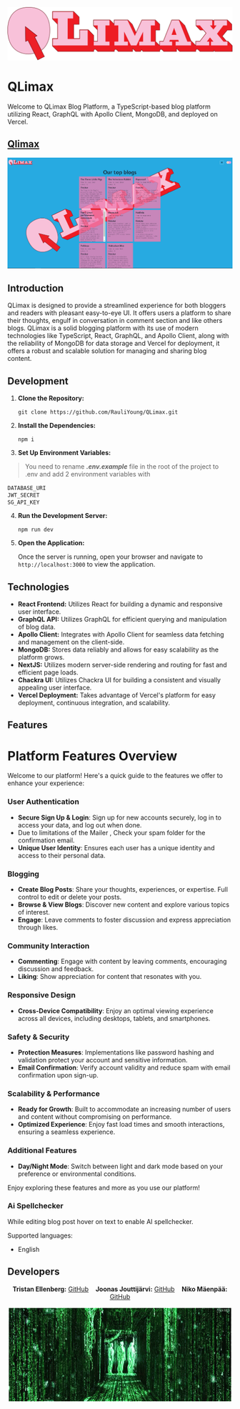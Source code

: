 ![QLimax Logo](public/qlimax2.svg)

# QLimax

Welcome to QLimax Blog Platform, a TypeScript-based blog platform utilizing React, GraphQL with Apollo Client, MongoDB, and deployed on Vercel.

## [Qlimax](https://qlimax.lol/)

![Code example](photo/frontpage_qlimax.png)

## Introduction

QLimax is designed to provide a streamlined experience for both bloggers and readers with pleasant easy-to-eye UI. It offers users a platform to share their thoughts, engulf in conversation in comment section and like others blogs. QLimax is a solid blogging platform with its use of modern technologies like TypeScript, React, GraphQL, and Apollo Client, along with the reliability of MongoDB for data storage and Vercel for deployment, it offers a robust and scalable solution for managing and sharing blog content.

## Development

1. **Clone the Repository:**

   ```
   git clone https://github.com/RauliYoung/QLimax.git
   ```

2. **Install the Dependencies:**

   ```
   npm i
   ```

3. **Set Up Environment Variables:**

> You need to rename **_.env.example_** file in the root of the project to .env and add 2 environment variables with

```
DATABASE_URI
JWT_SECRET
SG_API_KEY
```

4. **Run the Development Server:**

   ```
   npm run dev
   ```

5. **Open the Application:**

   Once the server is running, open your browser and navigate to `http://localhost:3000` to view the application.

## Technologies

- **React Frontend:** Utilizes React for building a dynamic and responsive user interface.
- **GraphQL API:** Utilizes GraphQL for efficient querying and manipulation of blog data.
- **Apollo Client:** Integrates with Apollo Client for seamless data fetching and management on the client-side.
- **MongoDB:** Stores data reliably and allows for easy scalability as the platform grows.
- **NextJS:** Utilizes modern server-side rendering and routing for fast and efficient page loads.
- **Chackra UI:** Utilizes Chackra UI for building a consistent and visually appealing user interface.
- **Vercel Deployment:** Takes advantage of Vercel's platform for easy deployment, continuous integration, and scalability.

## Features

# Platform Features Overview

Welcome to our platform! Here's a quick guide to the features we offer to enhance your experience:

### User Authentication

- **Secure Sign Up & Login**: Sign up for new accounts securely, log in to access your data, and log out when done.
- Due to limitations of the Mailer , Check your spam folder for the confirmation email.
- **Unique User Identity**: Ensures each user has a unique identity and access to their personal data.

### Blogging

- **Create Blog Posts**: Share your thoughts, experiences, or expertise. Full control to edit or delete your posts.
- **Browse & View Blogs**: Discover new content and explore various topics of interest.
- **Engage**: Leave comments to foster discussion and express appreciation through likes.

### Community Interaction

- **Commenting**: Engage with content by leaving comments, encouraging discussion and feedback.
- **Liking**: Show appreciation for content that resonates with you.

### Responsive Design

- **Cross-Device Compatibility**: Enjoy an optimal viewing experience across all devices, including desktops, tablets, and smartphones.

### Safety & Security

- **Protection Measures**: Implementations like password hashing and validation protect your account and sensitive information.
- **Email Confirmation**: Verify account validity and reduce spam with email confirmation upon sign-up.

### Scalability & Performance

- **Ready for Growth**: Built to accommodate an increasing number of users and content without compromising on performance.
- **Optimized Experience**: Enjoy fast load times and smooth interactions, ensuring a seamless experience.

### Additional Features

- **Day/Night Mode**: Switch between light and dark mode based on your preference or environmental conditions.

Enjoy exploring these features and more as you use our platform!

### Ai Spellchecker

While editing blog post hover on text to enable AI spellchecker.

Supported languages:

- English

## Developers

<p align="center">
  <b>Tristan Ellenberg:</b> <a href="https://github.com/RauliYoung">GitHub</a>&nbsp;&nbsp;&nbsp;
  <b>Joonas Jouttijärvi:</b> <a href="https://github.com/joonasjouttijarvi">GitHub</a>&nbsp;&nbsp;&nbsp;
  <b>Niko Mäenpää:</b> <a href="https://github.com/Mashadeve">GitHub</a><br/><br/>
  <img src="photo/matrix_tres_amigos.gif" alt="Matrix Tres Amigos" />
</p>
